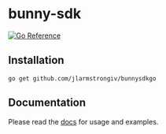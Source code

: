 # bunny-sdk

[![Go Reference](https://pkg.go.dev/badge/github.com/jlarmstrongiv/bunnysdkgo.svg)](https://pkg.go.dev/github.com/jlarmstrongiv/bunnysdkgo)

## Installation

```shell
go get github.com/jlarmstrongiv/bunnysdkgo
```

## Documentation

Please read the [docs](https://bunny-launcher.net/bunny-sdk/languages/go/) for usage and examples.
